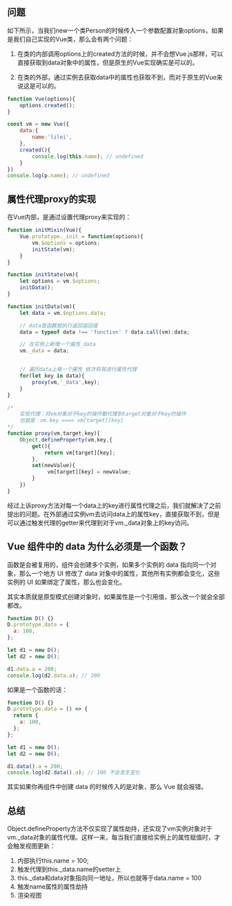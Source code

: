 ## 问题
如下所示，当我们new一个类Person的时候传入一个参数配置对象options，如果是我们自己实现的Vue类，那么会有两个问题：
1. 在类的内部调用options上的created方法的时候，并不会想Vue.js那样，可以直接获取到data对象中的属性，但是原生的Vue实现确实是可以的。

2. 在类的外部，通过实例去获取data中的属性也获取不到，而对于原生的Vue来说这是可以的。
```js
function Vue(options){
    options.created();
}

const vm = new Vue({
    data:{
        name:'lilei',
    },
    created(){
        console.log(this.name); // undefined
    }
})
console.log(p.name); // undefined
```


## 属性代理proxy的实现
在Vue内部，是通过设置代理proxy来实现的：
```js
function initMixin(Vue){
    Vue.prototype._init = function(options){
        vm.$options = options;
        initState(vm);
    }
}

function initState(vm){
    let options = vm.$options; 
    initData();
}

function initData(vm){
    let data = vm.$options.data; 

    // data是函数就执行返回返回值
    data = typeof data !== 'function' ? data.call(vm):data;

    // 在实例上新增一个属性_data    
    vm._data = data;


    // 遍历data上每一个属性 依次将其进行属性代理
    for(let key in data){
        proxy(vm,'_data',key);
    }
}

/* 
    实现代理：将vm对象对于key的操作都代理到target对象对于key的操作
    也就是：vm.key ===> vm[target][key]
*/
function proxy(vm,target,key){
    Object.defineProperty(vm,key,{
        get(){
            return vm[target][key];
        },
        set(newValue){
             vm[target][key] = newValue;
        }
    })
}
```
经过上诉proxy方法对每一个data上的key进行属性代理之后，我们就解决了之前提出的问题。在外部通过实例vm去访问data上的属性key，直接获取不到，但是可以通过触发代理的getter来代理到对于vm._data对象上的key访问。


## Vue 组件中的 data 为什么必须是一个函数？

函数是会被复用的，组件会创建多个实例，如果多个实例的 data 指向同一个对象，那么一个地方 UI 修改了 data 对象中的属性，其他所有实例都会变化，这些实例的 UI 如果绑定了属性，那么也会变化。

其实本质就是原型模式创建对象时，如果属性是一个引用值，那么改一个就会全部都改。

```js
function D() {}
D.prototype.data = {
  a: 100,
};

let d1 = new D();
let d2 = new D();

d1.data.a = 200;
console.log(d2.data.a); // 200
```

如果是一个函数的话：

```js
function D() {}
D.prototype.data = () => {
  return {
    a: 100,
  };
};

let d1 = new D();
let d2 = new D();

d1.data().a = 200;
console.log(d2.data().a); // 100 不会发生变化
```

其实如果你再组件中创建 data 的时候传入的是对象，那么 Vue 就会报错。

## 总结
Object.defineProperty方法不仅实现了属性劫持，还实现了vm实例对象对于vm._data对象的属性代理。这样一来，每当我们直接给实例上的属性赋值时，才会触发视图更新：
1. 内部执行this.name = 100;
2. 触发代理到this._data.name的setter上
3. this._data和data对象指向同一地址，所以也就等于data.name = 100
4. 触发name属性的属性劫持
5. 渲染视图